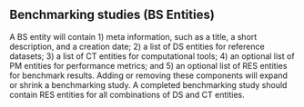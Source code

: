 ## Benchmarking studies (BS Entities)

A BS entity will contain 1) meta information, such as a title, a short description, and a creation date; 2) a list of DS entities for reference datasets; 3) a list of CT entities for computational tools; 4) an optional list of PM entities for performance metrics; and 5) an optional list of RES entities for benchmark results. Adding or removing these components will expand or shrink a benchmarking study. A completed benchmarking study should contain RES entities for all combinations of DS and CT entities.